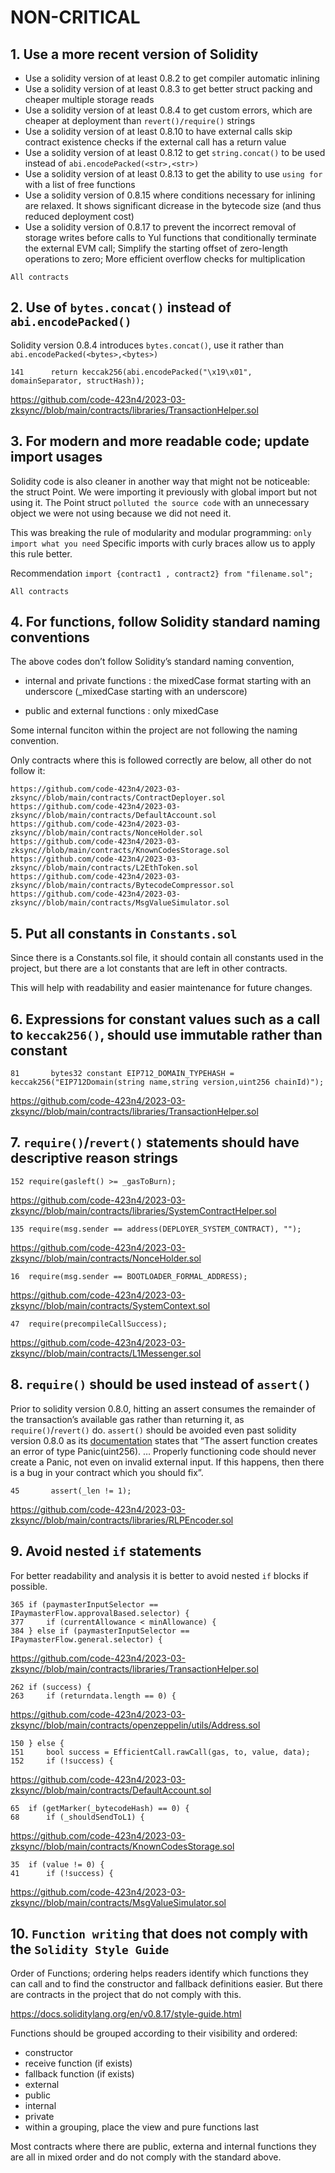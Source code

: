 # NON-CRITICAL

## 1. Use a more recent version of Solidity

- Use a solidity version of at least 0.8.2 to get compiler automatic inlining  
- Use a solidity version of at least 0.8.3 to get better struct packing and cheaper multiple storage reads  
- Use a solidity version of at least 0.8.4 to get custom errors, which are cheaper at deployment than `revert()/require()` strings  
- Use a solidity version of at least 0.8.10 to have external calls skip contract existence checks if the external call has a return value
- Use a solidity version of at least 0.8.12 to get `string.concat()` to be used instead of `abi.encodePacked(<str>,<str>)`
- Use a solidity version of at least 0.8.13 to get the ability to use `using for` with a list of free functions
- Use a solidity version of 0.8.15 where conditions necessary for inlining are relaxed. It shows significant dicrease in the bytecode size (and thus reduced deployment cost)
- Use a solidity version of 0.8.17 to prevent the incorrect removal of storage writes before calls to Yul functions that conditionally terminate the external EVM call; Simplify the starting offset of zero-length operations to zero; More efficient overflow checks for multiplication

```
All contracts
```

## 2. Use of `bytes.concat()` instead of `abi.encodePacked()`

Solidity version 0.8.4 introduces `bytes.concat()`, use it rather than  `abi.encodePacked(<bytes>,<bytes>)`

```
141      return keccak256(abi.encodePacked("\x19\x01", domainSeparator, structHash));
```
https://github.com/code-423n4/2023-03-zksync//blob/main/contracts/libraries/TransactionHelper.sol


## 3. For modern and more readable code; update import usages

Solidity code is also cleaner in another way that might not be noticeable: the struct Point. We were importing it previously with global import but not using it. The Point struct `polluted the source code` with an unnecessary object we were not using because we did not need it.

This was breaking the rule of modularity and modular programming: `only import what you need` Specific imports with curly braces allow us to apply this rule better.

Recommendation
`import {contract1 , contract2} from "filename.sol";`

```
All contracts
```


## 4. For functions, follow Solidity standard naming conventions

The above codes don’t follow Solidity’s standard naming convention,

- internal and private functions : the mixedCase format starting with an underscore (_mixedCase starting with an underscore)

- public and external functions : only mixedCase

Some internal funciton within the project are not following the naming convention.

Only contracts where this is followed correctly are below, all other do not follow it:
```
https://github.com/code-423n4/2023-03-zksync//blob/main/contracts/ContractDeployer.sol
https://github.com/code-423n4/2023-03-zksync//blob/main/contracts/DefaultAccount.sol
https://github.com/code-423n4/2023-03-zksync//blob/main/contracts/NonceHolder.sol
https://github.com/code-423n4/2023-03-zksync//blob/main/contracts/KnownCodesStorage.sol
https://github.com/code-423n4/2023-03-zksync//blob/main/contracts/L2EthToken.sol
https://github.com/code-423n4/2023-03-zksync//blob/main/contracts/BytecodeCompressor.sol
https://github.com/code-423n4/2023-03-zksync//blob/main/contracts/MsgValueSimulator.sol
```


## 5. Put all constants in `Constants.sol`

Since there is a Constants.sol file, it should contain all constants used in the project, but there are a lot constants that are left in other contracts.

This will help with readability and easier maintenance for future changes.


## 6. Expressions for constant values such as a call to `keccak256()`, should use immutable rather than constant

```
81       bytes32 constant EIP712_DOMAIN_TYPEHASH = keccak256("EIP712Domain(string name,string version,uint256 chainId)");
```
https://github.com/code-423n4/2023-03-zksync//blob/main/contracts/libraries/TransactionHelper.sol


## 7. `require()`/`revert()` statements should have descriptive reason strings

```
152	require(gasleft() >= _gasToBurn);
```
https://github.com/code-423n4/2023-03-zksync//blob/main/contracts/libraries/SystemContractHelper.sol
```
135	require(msg.sender == address(DEPLOYER_SYSTEM_CONTRACT), "");
```
https://github.com/code-423n4/2023-03-zksync//blob/main/contracts/NonceHolder.sol
```
16	require(msg.sender == BOOTLOADER_FORMAL_ADDRESS);
```
https://github.com/code-423n4/2023-03-zksync//blob/main/contracts/SystemContext.sol
```
47	require(precompileCallSuccess);
```
https://github.com/code-423n4/2023-03-zksync//blob/main/contracts/L1Messenger.sol


## 8. `require()` should be used instead of `assert()`

Prior to solidity version 0.8.0, hitting an assert consumes the remainder of the transaction’s available gas rather than returning it, as `require()`/`revert()` do. `assert()` should be avoided even past solidity version 0.8.0 as its [documentation](https://docs.soliditylang.org/en/v0.8.14/control-structures.html#panic-via-assert-and-error-via-require) states that “The assert function creates an error of type Panic(uint256). … Properly functioning code should never create a Panic, not even on invalid external input. If this happens, then there is a bug in your contract which you should fix”.

```
45       assert(_len != 1);
```
https://github.com/code-423n4/2023-03-zksync//blob/main/contracts/libraries/RLPEncoder.sol


## 9. Avoid nested `if` statements

For better readability and analysis it is better to avoid nested `if` blocks if possible.

```
365	if (paymasterInputSelector == IPaymasterFlow.approvalBased.selector) {
377		if (currentAllowance < minAllowance) {
384	} else if (paymasterInputSelector == IPaymasterFlow.general.selector) {
```
https://github.com/code-423n4/2023-03-zksync//blob/main/contracts/libraries/TransactionHelper.sol
```
262	if (success) {
263		if (returndata.length == 0) {
```
https://github.com/code-423n4/2023-03-zksync//blob/main/contracts/openzeppelin/utils/Address.sol
```
150	} else {
151		bool success = EfficientCall.rawCall(gas, to, value, data);
152		if (!success) {
```
https://github.com/code-423n4/2023-03-zksync//blob/main/contracts/DefaultAccount.sol
```
65	if (getMarker(_bytecodeHash) == 0) {
68		if (_shouldSendToL1) {
```
https://github.com/code-423n4/2023-03-zksync//blob/main/contracts/KnownCodesStorage.sol
```
35	if (value != 0) {
41		if (!success) {
```
https://github.com/code-423n4/2023-03-zksync//blob/main/contracts/MsgValueSimulator.sol


## 10. `Function writing` that does not comply with the `Solidity Style Guide`


Order of Functions; ordering helps readers identify which functions they can call and to find the constructor and fallback definitions easier. But there are contracts in the project that do not comply with this.

https://docs.soliditylang.org/en/v0.8.17/style-guide.html

Functions should be grouped according to their visibility and ordered:

- constructor
- receive function (if exists)
- fallback function (if exists)
- external
- public
- internal
- private
- within a grouping, place the view and pure functions last

Most contracts where there are public, externa and internal functions they are all in mixed order and do not comply with the standard above.
